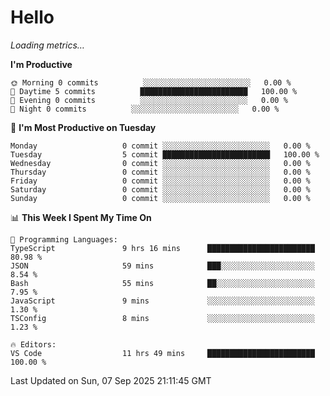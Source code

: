 # Hello

<!-- METRICS:START -->
<p><em>Loading metrics…</em></p>
<!-- METRICS:END -->

<!--START_SECTION:waka-->
**I'm Productive**

```text
🌞 Morning 0 commits          ░░░░░░░░░░░░░░░░░░░░░░░░   0.00 % 
🌆 Daytime 5 commits          ████████████████████████   100.00 % 
🌃 Evening 0 commits          ░░░░░░░░░░░░░░░░░░░░░░░░   0.00 % 
🌙 Night 0 commits          ░░░░░░░░░░░░░░░░░░░░░░░░   0.00 % 
```
📅 **I'm Most Productive on Tuesday**

```text
Monday                   0 commit ░░░░░░░░░░░░░░░░░░░░░░░░   0.00 % 
Tuesday                  5 commit ████████████████████████   100.00 % 
Wednesday                0 commit ░░░░░░░░░░░░░░░░░░░░░░░░   0.00 % 
Thursday                 0 commit ░░░░░░░░░░░░░░░░░░░░░░░░   0.00 % 
Friday                   0 commit ░░░░░░░░░░░░░░░░░░░░░░░░   0.00 % 
Saturday                 0 commit ░░░░░░░░░░░░░░░░░░░░░░░░   0.00 % 
Sunday                   0 commit ░░░░░░░░░░░░░░░░░░░░░░░░   0.00 % 
```

📊 **This Week I Spent My Time On**

```text
💬 Programming Languages: 
TypeScript               9 hrs 16 mins      ████████████████████████   80.98 % 
JSON                     59 mins            ███░░░░░░░░░░░░░░░░░░░░░   8.54 % 
Bash                     55 mins            ██░░░░░░░░░░░░░░░░░░░░░░   7.95 % 
JavaScript               9 mins             ░░░░░░░░░░░░░░░░░░░░░░░░   1.30 % 
TSConfig                 8 mins             ░░░░░░░░░░░░░░░░░░░░░░░░   1.23 % 

🔥 Editors: 
VS Code                  11 hrs 49 mins     ████████████████████████   100.00 % 
```

 Last Updated on Sun, 07 Sep 2025 21:11:45 GMT
<!--END_SECTION:waka-->
